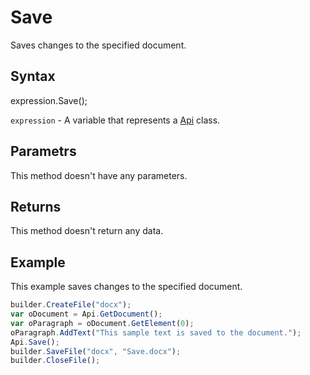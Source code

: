# Save

Saves changes to the specified document.

## Syntax

expression.Save();

`expression` - A variable that represents a [Api](../Api.md) class.

## Parametrs

This method doesn't have any parameters.

## Returns

This method doesn't return any data.

## Example

This example saves changes to the specified document.

```javascript
builder.CreateFile("docx");
var oDocument = Api.GetDocument();
var oParagraph = oDocument.GetElement(0);
oParagraph.AddText("This sample text is saved to the document.");
Api.Save();
builder.SaveFile("docx", "Save.docx");
builder.CloseFile();
```